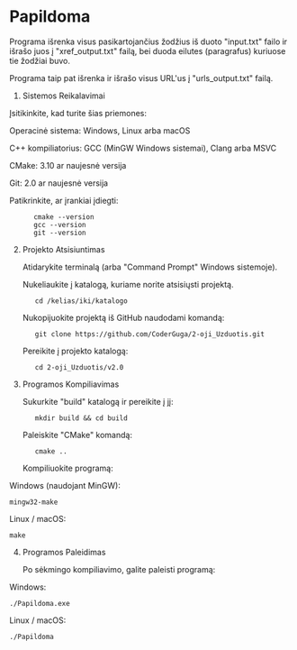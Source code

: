 # Papildoma

Programa išrenka visus pasikartojančius žodžius iš duoto "input.txt" failo ir išrašo juos į "xref_output.txt" failą, bei duoda eilutes (paragrafus) kuriuose tie žodžiai buvo.

Programa taip pat išrenka ir išrašo visus URL'us į "urls_output.txt" failą.


1. Sistemos Reikalavimai

Įsitikinkite, kad turite šias priemones:

Operacinė sistema: Windows, Linux arba macOS

C++ kompiliatorius: GCC (MinGW Windows sistemai), Clang arba MSVC

CMake: 3.10 ar naujesnė versija

Git: 2.0 ar naujesnė versija

Patikrinkite, ar įrankiai įdiegti:

          cmake --version
          gcc --version
          git --version


2. Projekto Atsisiuntimas


     Atidarykite terminalą (arba "Command Prompt" Windows sistemoje).

     Nukeliaukite į katalogą, kuriame norite atsisiųsti projektą.

          cd /kelias/iki/katalogo

     Nukopijuokite projektą iš GitHub naudodami komandą:

          git clone https://github.com/CoderGuga/2-oji_Uzduotis.git

   Pereikite į projekto katalogą:
   
          cd 2-oji_Uzduotis/v2.0


3. Programos Kompiliavimas


     Sukurkite "build" katalogą ir pereikite į jį:

          mkdir build && cd build

     Paleiskite "CMake" komandą:

          cmake ..

     Kompiliuokite programą:

  Windows (naudojant MinGW):

    mingw32-make

  Linux / macOS:
  
    make



4. Programos Paleidimas

     Po sėkmingo kompiliavimo, galite paleisti programą:

  Windows:

    ./Papildoma.exe

  Linux / macOS:
  
    ./Papildoma
